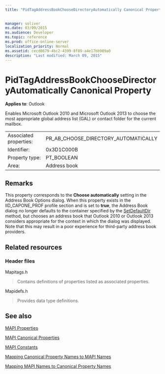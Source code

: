```yaml
---
title: "PidTagAddressBookChooseDirectoryAutomatically Canonical Property"
 
 
manager: soliver
ms.date: 03/09/2015
ms.audience: Developer
ms.topic: reference
ms.prod: office-online-server
localization_priority: Normal
ms.assetid: cecd0679-4bc2-4399-8f89-a4e17bb909a0
description: "Last modified: March 09, 2015"
---
```


# PidTagAddressBookChooseDirectoryAutomatically Canonical Property

  
  
**Applies to**: Outlook 
  
Enables Microsoft Outlook 2010 and Microsoft Outlook 2013 to choose the most appropriate global address list (GAL) or contact folder for the current mailbox.
  
|||
|:-----|:-----|
|Associated properties:  <br/> |PR_AB_CHOOSE_DIRECTORY_AUTOMATICALLY  <br/> |
|Identifier:  <br/> |0x3D1C000B  <br/> |
|Property type:  <br/> |PT_BOOLEAN  <br/> |
|Area:  <br/> |Address book  <br/> |
   
## Remarks

This property corresponds to the **Choose automatically** setting in the Address Book Options dialog. When this property exists in the IID_CAPONE_PROF profile section and is set to **true**, the Address Book dialog no longer defaults to the container specified by the [SetDefaultDir](iaddrbook-setdefaultdir.md) method, but chooses an address book that Outlook 2010 or Outlook 2013 considers appropriate for the context in which the dialog was displayed. Note that this may result in a poor experience for third-party address book providers. 
  
## Related resources

### Header files

Mapitags.h
  
> Contains definitions of properties listed as associated properties.
    
Mapidefs.h
  
> Provides data type definitions.
    
## See also



[MAPI Properties](mapi-properties.md)
  
[MAPI Canonical Properties](mapi-canonical-properties.md)
  
[MAPI Constants](mapi-constants.md)
  
[Mapping Canonical Property Names to MAPI Names](mapping-canonical-property-names-to-mapi-names.md)
  
[Mapping MAPI Names to Canonical Property Names](mapping-mapi-names-to-canonical-property-names.md)

